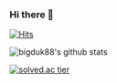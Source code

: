 ### Hi there 👋

[![Hits](https://hits.seeyoufarm.com/api/count/incr/badge.svg?url=https://github.com/bigduk88)](https://hits.seeyoufarm.com)   

![bigduk88's github stats](https://github-readme-stats.vercel.app/api?username=bigduk88&show_icons=true)

[![solved.ac tier](http://mazassumnida.wtf/api/generate_badge?boj=bigduk88)](https://solved.ac/bigduk88)

<!--
**bigduk88/bigduk88** is a ✨ _special_ ✨ repository because its `README.md` (this file) appears on your GitHub profile.

Here are some ideas to get you started:

- 🔭 I’m currently working on ...
- 🌱 I’m currently learning ...
- 👯 I’m looking to collaborate on ...
- 🤔 I’m looking for help with ...
- 💬 Ask me about ...
- 📫 How to reach me: ...
- 😄 Pronouns: ...
- ⚡ Fun fact: ...
-->
